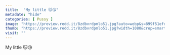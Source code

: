 ```yaml
---
title:  "My little 🐱😘"
metadate: "hide"
categories: [ Pussy ]
image: "https://preview.redd.it/8zdbvrdpmlo51.jpg?auto=webp&s=899f51efd982f238ae042d9fc2ea4e25714c97e5"
thumb: "https://preview.redd.it/8zdbvrdpmlo51.jpg?width=1080&crop=smart&auto=webp&s=b4f1cf5fe4f4c8db4404d712117ea9a894919d54"
visit: ""
---
```

My little 🐱😘
